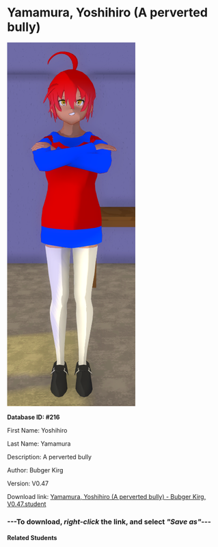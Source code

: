 # Yamamura, Yoshihiro (A perverted bully)

<img src="Files/Yamamura, Yoshihiro (A perverted bully).png" title="Yamamura, Yoshihiro (A perverted bully) - Bubger Kirg, V0.47">

**Database ID: #216**

First Name: Yoshihiro

Last Name: Yamamura

Description: A perverted bully

Author: Bubger Kirg

Version: V0.47

Download link: <a href="https://raw.githubusercontent.com/Arbiter1223/Daigaku-Gurashi-Custom-Students/master/Students/Files/Yamamura%2C%20Yoshihiro%20(A%20perverted%20bully)%20-%20Bubger%20Kirg%2C%20V0.47.student">Yamamura, Yoshihiro (A perverted bully) - Bubger Kirg, V0.47.student</a>

### ---**To download, _right-click_ the link, and select _"Save as"_**---

#### Related Students

